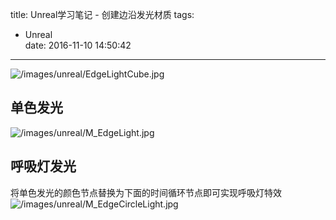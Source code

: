 title: Unreal学习笔记 - 创建边沿发光材质
tags:
  - Unreal  
date: 2016-11-10 14:50:42 

---

![/images/unreal/EdgeLightCube.jpg](/images/unreal/EdgeLightCube.jpg)

## 单色发光 ##
![/images/unreal/M_EdgeLight.jpg](/images/unreal/M_EdgeLight.jpg)

## 呼吸灯发光 ##
将单色发光的颜色节点替换为下面的时间循环节点即可实现呼吸灯特效  
![/images/unreal/M_EdgeCircleLight.jpg](/images/unreal/M_EdgeCircleLight.jpg)